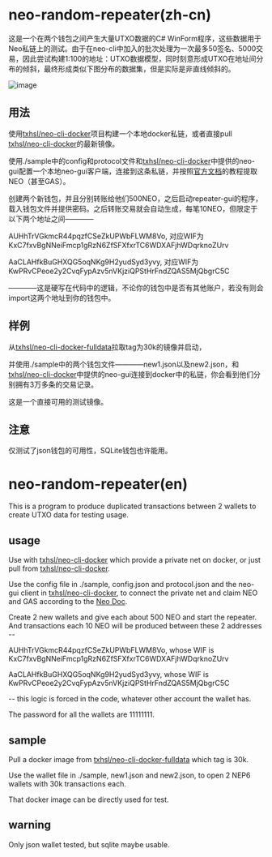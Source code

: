 # neo-random-repeater(zh-cn)

这是一个在两个钱包之间产生大量UTXO数据的C# WinForm程序，这些数据用于Neo私链上的测试。由于在neo-cli中加入的批次处理为一次最多50签名、5000交易，因此尝试构建1:100的地址：UTXO数据模型，同时刻意形成UTXO在地址间分布的倾斜，最终形成类似下图分布的数据集，但是实际是非直线倾斜的。

![image](https://i.loli.net/2018/10/10/5bbdbe1711ae1.png)

## 用法

使用[txhsl/neo-cli-docker](https://github.com/txhsl/neo-cli-docker)项目构建一个本地docker私链，或者直接pull [txhsl/neo-cli-docker](https://hub.docker.com/r/txhsl/neo-cli-docker/)的最新镜像。

使用./sample中的config和protocol文件和[txhsl/neo-cli-docker](https://github.com/txhsl/neo-cli-docker)中提供的neo-gui配置一个本地neo-gui客户端，连接到这条私链，并按照[官方文档](http://docs.neo.org/zh-cn/network/private-chain/private-chain.html#%E6%8F%90%E5%8F%96-neoneogas)的教程提取NEO（甚至GAS）。

创建两个新钱包，并且分别转账给他们500NEO，之后启动repeater-gui的程序，载入钱包文件并提供密码。之后转账交易就会自动生成，每笔10NEO，但限定于以下两个地址之间————

AUHhTrVGkmcR44pqzfCSeZkUPWbFLWM8Vo, 对应WIF为KxC7fxvBgNNeiFmcp1gRzN6ZfSFXfxrTC6WDXAFjhWDqrknoZUrv

AaCLAHfkBuGHXQG5oqNKg9H2yudSyd3yvy, 对应WIF为KwPRvCPeoe2y2CvqFypAzv5nVKjziQPStHrFndZQAS5MjQbgrC5C

————这是硬写在代码中的逻辑，不论你的钱包中是否有其他账户，若没有则会import这两个地址到你的钱包中。

## 样例

从[txhsl/neo-cli-docker-fulldata](https://hub.docker.com/r/txhsl/neo-cli-docker-fulldata/)拉取tag为30k的镜像并启动，

并使用./sample中的两个钱包文件————new1.json以及new2.json，和[txhsl/neo-cli-docker](https://github.com/txhsl/neo-cli-docker)中提供的neo-gui连接到docker中的私链，你会看到他们分别拥有3万多条的交易记录。

这是一个直接可用的测试镜像。

## 注意

仅测试了json钱包的可用性，SQLite钱包也许能用。

# neo-random-repeater(en)

This is a program to produce duplicated transactions between 2 wallets to create UTXO data for testing usage.

## usage

Use with [txhsl/neo-cli-docker](https://github.com/txhsl/neo-cli-docker) which provide a private net on docker, or just pull from [txhsl/neo-cli-docker](https://hub.docker.com/r/txhsl/neo-cli-docker/).

Use the config file in ./sample, config.json and protocol.json and the neo-gui client in [txhsl/neo-cli-docker](https://github.com/txhsl/neo-cli-docker), to connect the private net and claim NEO and GAS according to the [Neo Doc](http://docs.neo.org/zh-cn/network/private-chain/private-chain.html#%E6%8F%90%E5%8F%96-neoneogas).

Create 2 new wallets and give each about 500 NEO and start the repeater. And transactions each 10 NEO will be produced between these 2 addresses --

AUHhTrVGkmcR44pqzfCSeZkUPWbFLWM8Vo, whose WIF is KxC7fxvBgNNeiFmcp1gRzN6ZfSFXfxrTC6WDXAFjhWDqrknoZUrv

AaCLAHfkBuGHXQG5oqNKg9H2yudSyd3yvy, whose WIF is KwPRvCPeoe2y2CvqFypAzv5nVKjziQPStHrFndZQAS5MjQbgrC5C

-- this logic is forced in the code, whatever other account the wallet has.

The password for all the wallets are 11111111.

## sample

Pull a docker image from [txhsl/neo-cli-docker-fulldata](https://hub.docker.com/r/txhsl/neo-cli-docker-fulldata/) which tag is 30k.

Use the wallet file in ./sample, new1.json and new2.json, to open 2 NEP6 wallets with 30k transactions each.

That docker image can be directly used for test.

## warning

Only json wallet tested, but sqlite maybe usable.
